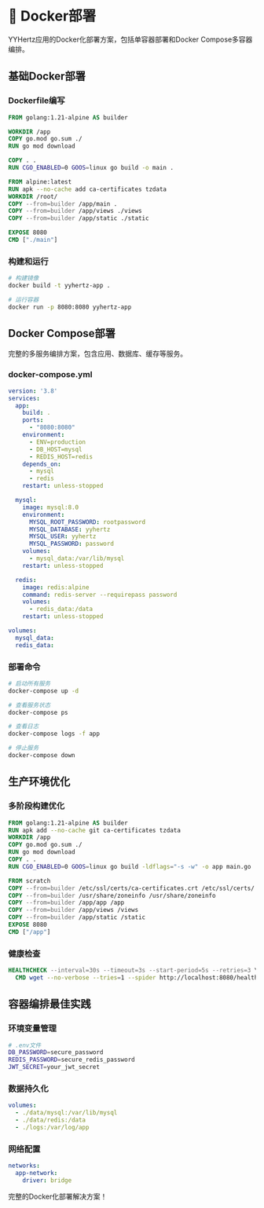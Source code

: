 # 🐳 Docker部署

YYHertz应用的Docker化部署方案，包括单容器部署和Docker Compose多容器编排。

## 基础Docker部署

### Dockerfile编写

```dockerfile
FROM golang:1.21-alpine AS builder

WORKDIR /app
COPY go.mod go.sum ./
RUN go mod download

COPY . .
RUN CGO_ENABLED=0 GOOS=linux go build -o main .

FROM alpine:latest
RUN apk --no-cache add ca-certificates tzdata
WORKDIR /root/
COPY --from=builder /app/main .
COPY --from=builder /app/views ./views
COPY --from=builder /app/static ./static

EXPOSE 8080
CMD ["./main"]
```

### 构建和运行

```bash
# 构建镜像
docker build -t yyhertz-app .

# 运行容器
docker run -p 8080:8080 yyhertz-app
```

## Docker Compose部署

完整的多服务编排方案，包含应用、数据库、缓存等服务。

### docker-compose.yml

```yaml
version: '3.8'
services:
  app:
    build: .
    ports:
      - "8080:8080"
    environment:
      - ENV=production
      - DB_HOST=mysql
      - REDIS_HOST=redis
    depends_on:
      - mysql
      - redis
    restart: unless-stopped

  mysql:
    image: mysql:8.0
    environment:
      MYSQL_ROOT_PASSWORD: rootpassword
      MYSQL_DATABASE: yyhertz
      MYSQL_USER: yyhertz
      MYSQL_PASSWORD: password
    volumes:
      - mysql_data:/var/lib/mysql
    restart: unless-stopped

  redis:
    image: redis:alpine
    command: redis-server --requirepass password
    volumes:
      - redis_data:/data
    restart: unless-stopped

volumes:
  mysql_data:
  redis_data:
```

### 部署命令

```bash
# 启动所有服务
docker-compose up -d

# 查看服务状态
docker-compose ps

# 查看日志
docker-compose logs -f app

# 停止服务
docker-compose down
```

## 生产环境优化

### 多阶段构建优化

```dockerfile
FROM golang:1.21-alpine AS builder
RUN apk add --no-cache git ca-certificates tzdata
WORKDIR /app
COPY go.mod go.sum ./
RUN go mod download
COPY . .
RUN CGO_ENABLED=0 GOOS=linux go build -ldflags="-s -w" -o app main.go

FROM scratch
COPY --from=builder /etc/ssl/certs/ca-certificates.crt /etc/ssl/certs/
COPY --from=builder /usr/share/zoneinfo /usr/share/zoneinfo
COPY --from=builder /app/app /app
COPY --from=builder /app/views /views
COPY --from=builder /app/static /static
EXPOSE 8080
CMD ["/app"]
```

### 健康检查

```dockerfile
HEALTHCHECK --interval=30s --timeout=3s --start-period=5s --retries=3 \
  CMD wget --no-verbose --tries=1 --spider http://localhost:8080/health || exit 1
```

## 容器编排最佳实践

### 环境变量管理

```bash
# .env文件
DB_PASSWORD=secure_password
REDIS_PASSWORD=secure_redis_password
JWT_SECRET=your_jwt_secret
```

### 数据持久化

```yaml
volumes:
  - ./data/mysql:/var/lib/mysql
  - ./data/redis:/data
  - ./logs:/var/log/app
```

### 网络配置

```yaml
networks:
  app-network:
    driver: bridge
```

完整的Docker化部署解决方案！